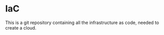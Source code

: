 # IaC
This is a git repository containing all the infrastructure as code, needed to create a cloud.
